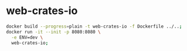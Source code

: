# web-crates-io

```sh
docker build --progress=plain -t web-crates-io -f Dockerfile ../..;
docker run -it --init -p 8080:8080 \
  -e ENV=dev \
  web-crates-io;
```
